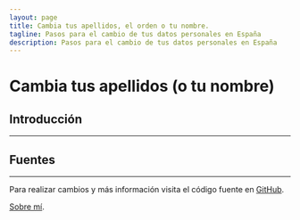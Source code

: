 ```yaml
---
layout: page
title: Cambia tus apellidos, el orden o tu nombre.
tagline: Pasos para el cambio de tus datos personales en España
description: Pasos para el cambio de tus datos personales en España
---
```


# Cambia tus apellidos (o tu nombre)

## Introducción

---

## Fuentes

---

Para realizar cambios y más información visita el código fuente en [GitHub](https://github.com/davidgg/cambia-tus-apellidos).

[Sobre mí](https://davidgg.es).
